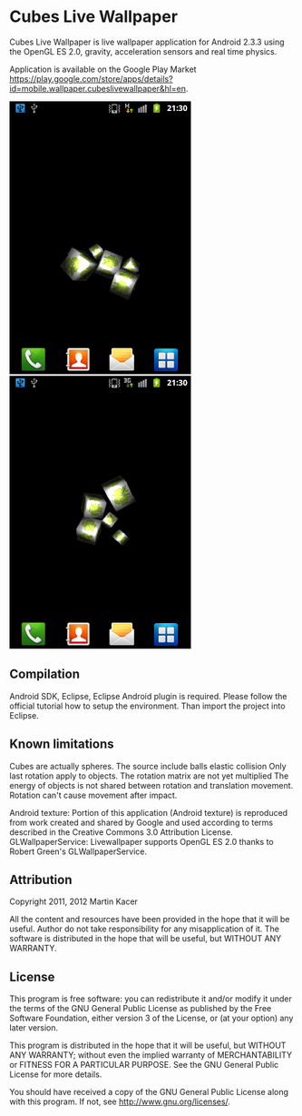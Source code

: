 # Cubes Live Wallpaper
Cubes Live Wallpaper is live wallpaper application for Android 2.3.3 using the OpenGL ES 2.0, gravity, acceleration sensors and real time physics.

Application is available on the Google Play Market <https://play.google.com/store/apps/details?id=mobile.wallpaper.cubeslivewallpaper&hl=en>.

![](https://github.com/H21lab/Cubes-Live-Wallpaper/blob/master/img/cubeswallpaper_1.png)
![](https://github.com/H21lab/Cubes-Live-Wallpaper/blob/master/img/cubeswallpaper_2.png)

## Compilation
Android SDK, Eclipse, Eclipse Android plugin is required. Please follow the official tutorial how to setup the environment.
Than import the project into Eclipse.

## Known limitations
Cubes are actually spheres. The source include balls elastic collision
Only last rotation apply to objects. The rotation matrix are not yet multiplied
The energy of objects is not shared between rotation and translation movement. Rotation can't cause movement after impact.

Android texture: Portion of this application (Android texture) is reproduced from work created and shared by Google and used according to terms described in the Creative Commons 3.0 Attribution License.
GLWallpaperService: Livewallpaper supports OpenGL ES 2.0 thanks to Robert Green's GLWallpaperService.

## Attribution
Copyright 2011, 2012 Martin Kacer

All the content and resources have been provided in the hope that it will be useful. 
Author do not take responsibility for any misapplication of it. The software is distributed
in the hope that will be useful, but WITHOUT ANY WARRANTY.

## License
This program is free software: you can redistribute it and/or modify
it under the terms of the GNU General Public License as published by
the Free Software Foundation, either version 3 of the License, or
(at your option) any later version.

This program is distributed in the hope that it will be useful,
but WITHOUT ANY WARRANTY; without even the implied warranty of
MERCHANTABILITY or FITNESS FOR A PARTICULAR PURPOSE.  See the
GNU General Public License for more details.

You should have received a copy of the GNU General Public License
along with this program.  If not, see <http://www.gnu.org/licenses/>.
